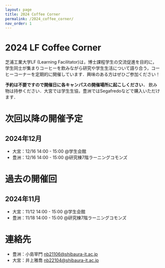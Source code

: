 ```yaml
---
layout: page
title: 2024 Coffee Corner
permalink: /2024_coffee_corner/
nav_order: 1
---
```


# 2024 LF Coffee Corner
芝浦工業大学LF (Learning Facilitator)は，博士課程学生の交流促進を目的に，学生同士が集まりコーヒーを飲みながら研究や学生生活について語り合う，コーヒーコーナーを定期的に開催しています．興味のある方はぜひご参加ください！

**予約は不要ですので開催日に各キャンパスの開催場所に起こしください．** 飲み物は持参ください．大宮では学生生協，豊洲ではSegafredoなどで購入いただけます．

# 次回以降の開催予定
## 2024年12月
- 大宮：12/16 14:00 - 15:00 @学生会館
- 豊洲：12/16 14:00 - 15:00 @研究棟7階ラーニングコモンズ

# 過去の開催回
## 2024年11月
- 大宮：11/12 14:00 - 15:00 @学生会館
- 豊洲：11/18 14:00 - 15:00 @研究棟7階ラーニングコモンズ

# 連絡先
- 豊洲：小島宰門 [nb21106@shibaura-it.ac.jp](mailto:nb21106@shibaura-it.ac.jp)
- 大宮：井上雅喬 [nb22104@shibaura-it.ac.jp](mailto:nb22104@shibaura-it.ac.jp)
